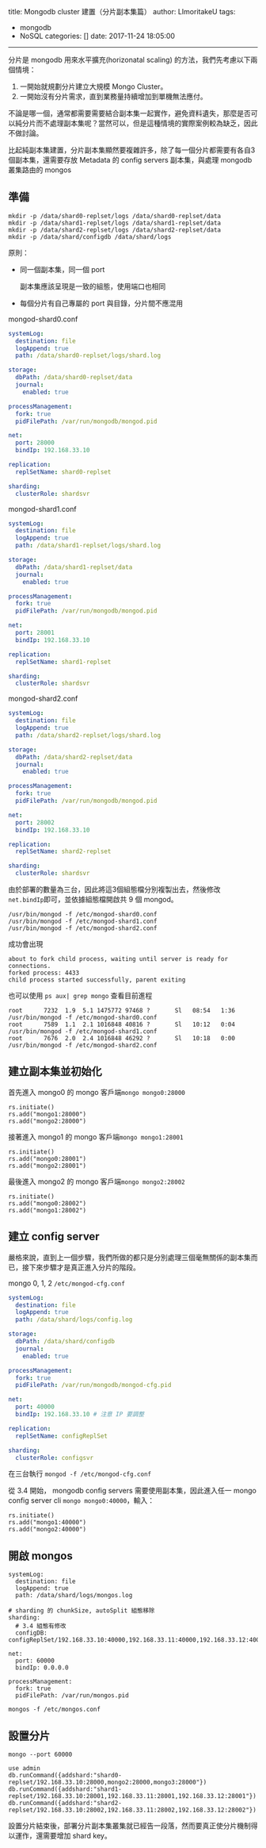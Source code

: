 title: Mongodb cluster 建置（分片副本集篇）
author: LImoritakeU
tags:
  - mongodb
  - NoSQL
categories: []
date: 2017-11-24 18:05:00
---

分片是 mongodb 用來水平擴充(horizonatal scaling) 的方法，我們先考慮以下兩個情境：

1. 一開始就規劃分片建立大規模 Mongo Cluster。
2. 一開始沒有分片需求，直到業務量持續增加到單機無法應付。

不論是哪一個，通常都需要需要結合副本集一起實作，避免資料遺失，那麼是否可以純分片而不處理副本集呢？當然可以，但是這種情境的實際案例較為缺乏，因此不做討論。

比起純副本集建置，分片副本集顯然要複雜許多，除了每一個分片都需要有各自3個副本集，還需要存放 Metadata 的 config servers 副本集，與處理 mongodb 叢集路由的 mongos


## 準備

```
mkdir -p /data/shard0-replset/logs /data/shard0-replset/data
mkdir -p /data/shard1-replset/logs /data/shard1-replset/data
mkdir -p /data/shard2-replset/logs /data/shard2-replset/data
mkdir -p /data/shard/configdb /data/shard/logs
```

原則：

- 同一個副本集，同一個 port

  副本集應該呈現是一致的組態，使用端口也相同

- 每個分片有自己專屬的 port 與目錄，分片間不應混用

mongod-shard0.conf

```yaml
systemLog:
  destination: file
  logAppend: true
  path: /data/shard0-replset/logs/shard.log

storage:
  dbPath: /data/shard0-replset/data
  journal:
    enabled: true

processManagement:
  fork: true
  pidFilePath: /var/run/mongodb/mongod.pid

net:
  port: 28000
  bindIp: 192.168.33.10

replication:
  replSetName: shard0-replset

sharding:
  clusterRole: shardsvr
```

mongod-shard1.conf

```yaml
systemLog:
  destination: file
  logAppend: true
  path: /data/shard1-replset/logs/shard.log

storage:
  dbPath: /data/shard1-replset/data
  journal:
    enabled: true

processManagement:
  fork: true
  pidFilePath: /var/run/mongodb/mongod.pid

net:
  port: 28001
  bindIp: 192.168.33.10

replication:
  replSetName: shard1-replset

sharding:
  clusterRole: shardsvr
```

mongod-shard2.conf

```yaml
systemLog:
  destination: file
  logAppend: true
  path: /data/shard2-replset/logs/shard.log

storage:
  dbPath: /data/shard2-replset/data
  journal:
    enabled: true

processManagement:
  fork: true
  pidFilePath: /var/run/mongodb/mongod.pid

net:
  port: 28002
  bindIp: 192.168.33.10

replication:
  replSetName: shard2-replset

sharding:
  clusterRole: shardsvr

```

由於部署的數量為三台，因此將這3個組態檔分別複製出去，然後修改 `net.bindIp`即可，並依據組態檔開啟共 9 個 mongod。

```
/usr/bin/mongod -f /etc/mongod-shard0.conf
/usr/bin/mongod -f /etc/mongod-shard1.conf
/usr/bin/mongod -f /etc/mongod-shard2.conf
```

成功會出現

```
about to fork child process, waiting until server is ready for connections.
forked process: 4433
child process started successfully, parent exiting
```

也可以使用 `ps aux| grep mongo` 查看目前進程

```
root      7232  1.9  5.1 1475772 97468 ?       Sl   08:54   1:36 /usr/bin/mongod -f /etc/mongod-shard0.conf
root      7589  1.1  2.1 1016848 40816 ?       Sl   10:12   0:04 /usr/bin/mongod -f /etc/mongod-shard1.conf
root      7676  2.0  2.4 1016848 46292 ?       Sl   10:18   0:00 /usr/bin/mongod -f /etc/mongod-shard2.conf
```

## 建立副本集並初始化

首先進入 mongo0 的 mongo 客戶端`mongo mongo0:28000`

```
rs.initiate()
rs.add("mongo1:28000")
rs.add("mongo2:28000")
```

接著進入 mongo1 的 mongo 客戶端`mongo mongo1:28001`

```
rs.initiate()
rs.add("mongo0:28001")
rs.add("mongo2:28001")
```

最後進入 mongo2 的 mongo 客戶端`mongo mongo2:28002`

```
rs.initiate()
rs.add("mongo0:28002")
rs.add("mongo1:28002")
```

## 建立 config server

嚴格來說，直到上一個步驟，我們所做的都只是分別處理三個毫無關係的副本集而已，接下來步驟才是真正進入分片的階段。

mongo 0, 1, 2 `/etc/mongod-cfg.conf`

```yaml
systemLog:
  destination: file
  logAppend: true
  path: /data/shard/logs/config.log

storage:
  dbPath: /data/shard/configdb
  journal:
    enabled: true

processManagement:
  fork: true
  pidFilePath: /var/run/mongodb/mongod-cfg.pid

net:
  port: 40000
  bindIp: 192.168.33.10 # 注意 IP 要調整

replication:
  replSetName: configReplSet

sharding:
  clusterRole: configsvr
```

在三台執行 `mongod -f /etc/mongod-cfg.conf`

從 3.4 開始， mongodb config servers 需要使用副本集，因此進入任一 mongo config server cli `mongo mongo0:40000`，輸入：

```
rs.initiate()
rs.add("mongo1:40000")
rs.add("mongo2:40000")
```

## 開啟 mongos

```
systemLog:
  destination: file
  logAppend: true
  path: /data/shard/logs/mongos.log

# sharding 的 chunkSize, autoSplit 組態移除
sharding:
  # 3.4 組態有修改
  configDB: configReplSet/192.168.33.10:40000,192.168.33.11:40000,192.168.33.12:40000 

net:
  port: 60000
  bindIp: 0.0.0.0

processManagement:
  fork: true
  pidFilePath: /var/run/mongos.pid

```

`mongos -f /etc/mongos.conf`

## 設置分片

`mongo --port 60000`

```
use admin
db.runCommand({addshard:"shard0-replset/192.168.33.10:28000,mongo2:28000,mongo3:28000"})
db.runCommand({addshard:"shard1-replset/192.168.33.10:28001,192.168.33.11:28001,192.168.33.12:28001"})
db.runCommand({addshard:"shard2-replset/192.168.33.10:28002,192.168.33.11:28002,192.168.33.12:28002"})
```

設置分片結束後，部署分片副本集叢集就已經告一段落，然而要真正使分片機制得以運作，還需要增加 shard key。



